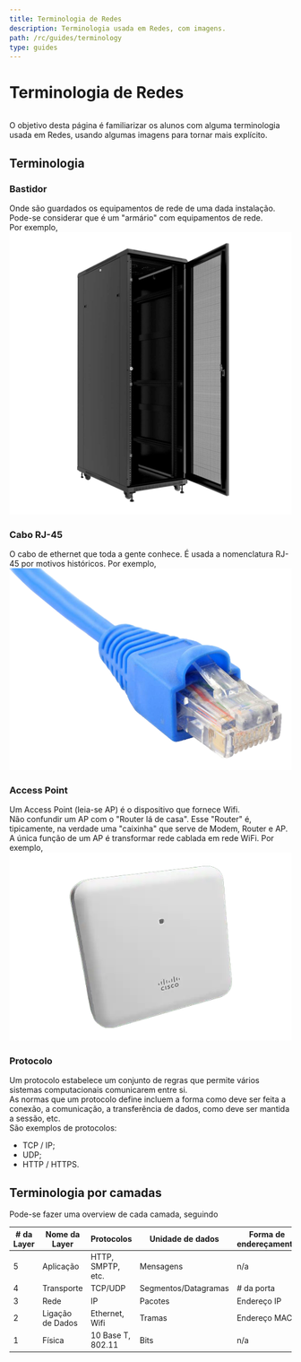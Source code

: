 ```yaml
---
title: Terminologia de Redes
description: Terminologia usada em Redes, com imagens.
path: /rc/guides/terminology
type: guides
---
```


# Terminologia de Redes

```toc

```

O objetivo desta página é familiarizar os alunos com alguma terminologia usada em Redes, usando algumas imagens para tornar mais explícito.

## Terminologia

### Bastidor

Onde são guardados os equipamentos de rede de uma dada instalação. Pode-se considerar que é um "armário" com equipamentos de rede.  
Por exemplo,
![Bastidor de rede](./assets/0001-wiringCloset.png)

### Cabo RJ-45

O cabo de ethernet que toda a gente conhece. É usada a nomenclatura RJ-45 por motivos históricos.
Por exemplo,
![Cabo de rede](./assets/0001-RJ45cable.png)

### Access Point

Um Access Point (leia-se AP) é o dispositivo que fornece Wifi.  
Não confundir um AP com o "Router lá de casa". Esse "Router" é, tipicamente, na verdade uma "caixinha" que serve de Modem, Router e AP.  
A única função de um AP é transformar rede cablada em rede WiFi.
Por exemplo,
![Cisco AP](./assets/0001-CiscoAP.png)

### Protocolo

Um protocolo estabelece um conjunto de regras que permite vários sistemas computacionais comunicarem entre si.  
As normas que um protocolo define incluem a forma como deve ser feita a conexão, a comunicação, a transferência de dados, como deve ser mantida a sessão, etc.  
São exemplos de protocolos:

- TCP / IP;
- UDP;
- HTTP / HTTPS.

## Terminologia por camadas

Pode-se fazer uma overview de cada camada, seguindo

| # da Layer | Nome da Layer    | Protocolos        | Unidade de dados     | Forma de endereçamento |
| ---------- | ---------------- | ----------------- | -------------------- | ---------------------- |
| 5          | Aplicação        | HTTP, SMPTP, etc. | Mensagens            | n/a                    |
| 4          | Transporte       | TCP/UDP           | Segmentos/Datagramas | # da porta             |
| 3          | Rede             | IP                | Pacotes              | Endereço IP            |
| 2          | Ligação de Dados | Ethernet, Wifi    | Tramas               | Endereço MAC           |
| 1          | Física           | 10 Base T, 802.11 | Bits                 | n/a                    |
